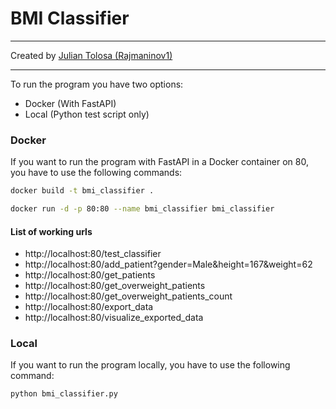 # BMI Classifier

___

Created by [Julian Tolosa (Rajmaninov1)](https://github.com/rajmaninov1)

___

To run the program you have two options:

- Docker (With FastAPI)
- Local (Python test script only)

### Docker

If you want to run the program with FastAPI in a Docker container on 80, you have 
to use the following commands:

~~~bash
docker build -t bmi_classifier .
~~~

~~~bash
docker run -d -p 80:80 --name bmi_classifier bmi_classifier
~~~

#### List of working urls

- http://localhost:80/test_classifier
- http://localhost:80/add_patient?gender=Male&height=167&weight=62
- http://localhost:80/get_patients
- http://localhost:80/get_overweight_patients
- http://localhost:80/get_overweight_patients_count
- http://localhost:80/export_data
- http://localhost:80/visualize_exported_data

### Local

If you want to run the program locally, you have to use the following command:

~~~bash
python bmi_classifier.py
~~~

